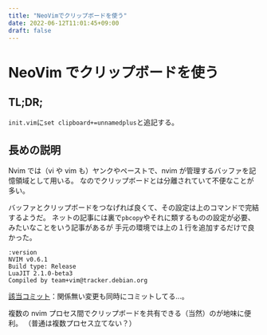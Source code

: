 ```yaml
---
title: "NeoVimでクリップボードを使う"
date: 2022-06-12T11:01:45+09:00
draft: false
---
```


# NeoVim でクリップボードを使う

## TL;DR;

`init.vim`に`set clipboard+=unnamedplus`と追記する。

## 長めの説明

Nvim では（vi や vim も）ヤンクやペーストで、nvim が管理するバッファを記憶領域として用いる。
なのでクリップボードとは分離されていて不便なことが多い。

バッファとクリップボードをつなげれば良くて、その設定は上のコマンドで完結するようだ。
ネットの記事には裏で`pbcopy`やそれに類するものの設定が必要、みたいなことをいう記事があるが
手元の環境では上の１行を追加するだけで良かった。

```
:version
NVIM v0.6.1
Build type: Release
LuaJIT 2.1.0-beta3
Compiled by team+vim@tracker.debian.org
```

[該当コミット](https://github.com/naoyafurudono/nvim-config/commit/23b1e25099abd81a096f4719c7c2d11629f725d7)：関係無い変更も同時にコミットしてる...。

複数の nvim プロセス間でクリップボードを共有できる（当然）のが地味に便利。
（普通は複数プロセス立てない？）
